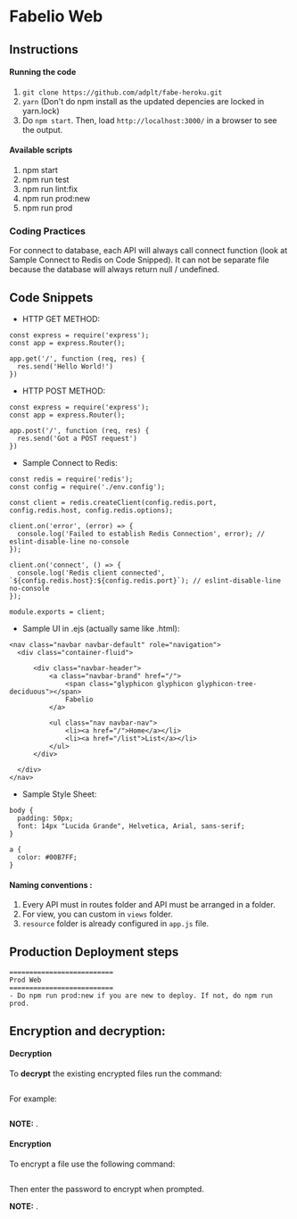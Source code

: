 # Fabelio Web

## Instructions

#### Running the code

1. `git clone https://github.com/adplt/fabe-heroku.git`
2. `yarn` (Don't do npm install as the updated depencies are locked in yarn.lock)
3. Do `npm start`. Then, load `http://localhost:3000/` in a browser to see the output.

#### Available scripts

1. npm start
2. npm run test
3. npm run lint:fix
4. npm run prod:new
5. npm run prod


### Coding Practices

For connect to database, each API will always call connect function (look at Sample Connect to Redis on Code Snipped). It can not be separate file because the database will always return null / undefined.

## Code Snippets

- HTTP GET METHOD:

```
const express = require('express');
const app = express.Router();

app.get('/', function (req, res) {
  res.send('Hello World!')
})
```

- HTTP POST METHOD:

```
const express = require('express');
const app = express.Router();

app.post('/', function (req, res) {
  res.send('Got a POST request')
})

```

- Sample Connect to Redis:

```
const redis = require('redis');
const config = require('./env.config');

const client = redis.createClient(config.redis.port, config.redis.host, config.redis.options);

client.on('error', (error) => {
  console.log('Failed to establish Redis Connection', error); // eslint-disable-line no-console
});

client.on('connect', () => {
  console.log('Redis client connected', `${config.redis.host}:${config.redis.port}`); // eslint-disable-line no-console
});

module.exports = client;

```

- Sample UI in .ejs (actually same like .html):

```
<nav class="navbar navbar-default" role="navigation">
  <div class="container-fluid">

      <div class="navbar-header">
          <a class="navbar-brand" href="/">
              <span class="glyphicon glyphicon glyphicon-tree-deciduous"></span>
              Fabelio
          </a>

          <ul class="nav navbar-nav">
              <li><a href="/">Home</a></li>
              <li><a href="/list">List</a></li>
          </ul>
      </div>

  </div>
</nav>

```

- Sample Style Sheet:

```
body {
  padding: 50px;
  font: 14px "Lucida Grande", Helvetica, Arial, sans-serif;
}

a {
  color: #00B7FF;
}
```

#### Naming conventions :

1. Every API must in routes folder and API must be arranged in a folder.
2. For view, you can custom in `views` folder.
3. `resource` folder is already configured in `app.js` file.

## Production Deployment steps

```
==========================
Prod Web
==========================
- Do npm run prod:new if you are new to deploy. If not, do npm run prod.
```

## Encryption and decryption:


#### Decryption

To **decrypt** the existing encrypted files run the command:

```

```


For example:

```

```

**NOTE:** .


#### Encryption

To encrypt a file use the following command:

```

```

Then enter the password to encrypt when prompted.

**NOTE:** .
